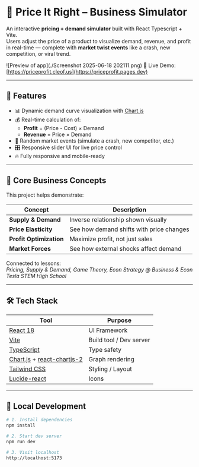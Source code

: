 # 💸 Price It Right – Business Simulator

An interactive **pricing + demand simulator** built with React Typescript + Vite.  
Users adjust the price of a product to visualize demand, revenue, and profit in real-time — complete with **market twist events** like a crash, new competition, or viral trend.

![Preview of app](./Screenshot 2025-06-18 202111.png)
🔗 Live Demo: [https://priceprofit.cleof.us](https://priceprofit.pages.dev)

---

## 🎯 Features

- 📊 Dynamic demand curve visualization with [Chart.js](https://www.chartjs.org/)
- 💰 Real-time calculation of:
  - **Profit** = (Price - Cost) × Demand
  - **Revenue** = Price × Demand
- 🔀 Random market events (simulate a crash, new competitor, etc.)
- 🎛️ Responsive slider UI for live price control
- 🔥 Fully responsive and mobile-ready

---

## 🧠 Core Business Concepts

This project helps demonstrate:

| Concept                | Description |
|------------------------|-------------|
| **Supply & Demand**    | Inverse relationship shown visually |
| **Price Elasticity**   | See how demand shifts with price changes |
| **Profit Optimization**| Maximize profit, not just sales |
| **Market Forces**      | See how external shocks affect demand |

Connected to lessons:  
*Pricing, Supply & Demand, Game Theory, Econ Strategy @ Business & Econ Tesla STEM High School*

---

## 🛠 Tech Stack

| Tool                 | Purpose                          |
|----------------------|----------------------------------|
| [React 18](https://reactjs.org/)     | UI Framework                     |
| [Vite](https://vitejs.dev/)          | Build tool / Dev server          |
| [TypeScript](https://www.typescriptlang.org/) | Type safety                     |
| [Chart.js](https://www.chartjs.org/) + [react-chartjs-2](https://react-chartjs-2.js.org/) | Graph rendering |
| [Tailwind CSS](https://tailwindcss.com/)  | Styling / Layout                 |
| [Lucide-react](https://lucide.dev/)         | Icons                            |

---

## 🚀 Local Development

```bash
# 1. Install dependencies
npm install

# 2. Start dev server
npm run dev

# 3. Visit localhost
http://localhost:5173
